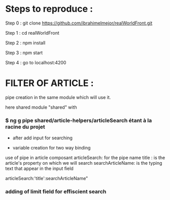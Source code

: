# Steps to reproduce :

Step 0 : git clone https://github.com/ibrahimelmejor/realWorldFront.git

Step 1 : cd realWorldFront

Step 2 : npm install

Step 3 : npm start

Step 4 : go to localhost:4200

# FILTER OF ARTICLE :


pipe creation in the same module which will use it.

here shared module "shared" with

### $ ng g pipe shared/article-helpers/articleSearch étant à la racine du projet

- after add input for searching

- variable creation for two way binding

use of pipe in article composant
articleSearch: for the pipe name 
title : is the article's property on which we will search
searchArticleName: is the typing text that appear in the input field

articleSearch:'title':searchArticleName"


### adding of limit field for effiscient search



